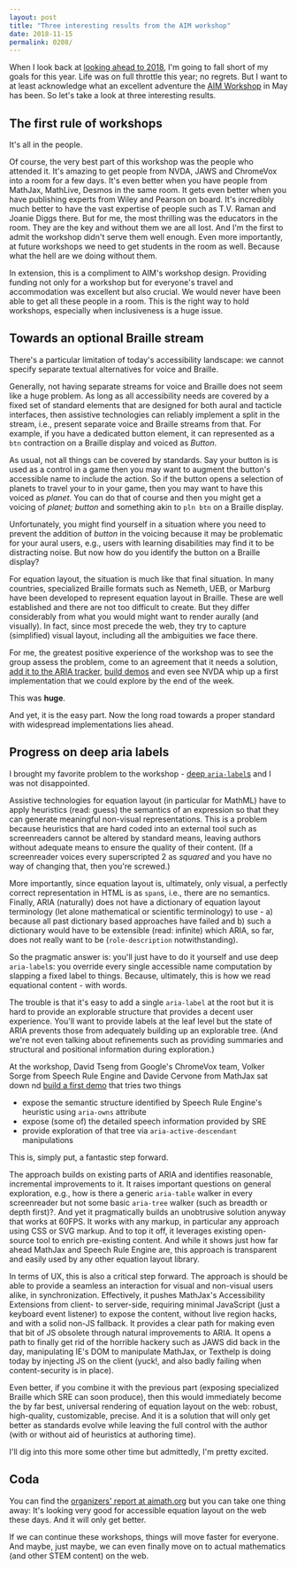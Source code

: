 ```yaml
---
layout: post
title: "Three interesting results from the AIM workshop"
date: 2018-11-15
permalink: 0208/
---
```



When I look back at [looking ahead to 2018](/0201/), I'm going to fall short of my goals for this year. Life was on full throttle this year; no regrets. But I want to at least acknowledge what an excellent adventure the [AIM Workshop](https://aimath.org/webmath) in May has been. So let's take a look at three interesting results.

## The first rule of workshops

It's all in the people.

Of course, the very best part of this workshop was the people who attended it. It's amazing to get people from NVDA, JAWS and ChromeVox into a room for a few days. It's even better when you have people from MathJax, MathLive, Desmos in the same room. It gets even better when you have publishing experts from Wiley and Pearson on board. It's incredibly much better to have the vast expertise of people such as T.V. Raman and Joanie Diggs there. But for me, the most thrilling was the educators in the room. They are the key and without them we are all lost. And I'm the first to admit the workshop didn't serve them well enough. Even more importantly, at future workshops we need to get students in the room as well. Because what the hell are we doing without them.

In extension, this is a compliment to AIM's workshop design. Providing funding not only for a workshop but for everyone's travel and accommodation was excellent but also crucial. We would never have been able to get all these people in a room. This is the right way to hold workshops, especially when inclusiveness is a huge issue.

## Towards an optional Braille stream

There's a particular limitation of today's accessibility landscape: we cannot specify separate textual alternatives for voice and Braille.

Generally, not having separate streams for voice and Braille does not seem like a huge problem. As long as all accessibility needs are covered by a fixed set of standard elements that are designed for both aural and tacticle interfaces, then assistive technologies can reliably implement a split in the stream, i.e., present separate voice and Braille streams from that. For example, if you have a dedicated button element, it can represented as a `btn` contraction on a Braille display and voiced as *Button*.

As usual, not all things can be covered by standards. Say your button is is used as a control in a game then you may want to augment the button's accessible name to include the action. So if the button opens a selection of planets to travel your to in your game, then you may want to have this voiced as *planet*. You can do that of course and then you might get a voicing of *planet; button* and something akin to `pln btn` on a Braille display.

Unfortunately, you might find yourself in a situation where you need to prevent the addition of *button* in the voicing because it may be problematic for your aural users, e.g., users with learning disabilities may find it to be distracting noise. But now how do you identify the button on a Braille display?

For equation layout, the situation is much like that final situation. In many countries, specialized Braille formats such as Nemeth, UEB, or Marburg have been developed to represent equation layout in Braille. These are well established and there are not too difficult to create. But they differ considerably from what you would might want to render aurally (and visually). In fact, since most precede the web, they try to capture (simplified) visual layout, including all the ambiguities we face there.

For me, the greatest positive experience of the workshop was to see the group assess the problem, come to an agreement that it needs a solution, [add it to the ARIA tracker](https://github.com/w3c/aria/issues/765), [build demos](https://sinabahram.github.io/aria-playground/CustomBrailleOutput.html) and even see NVDA whip up a first implementation that we could explore by the end of the week.

This was **huge**.

And yet, it is the easy part. Now the long road towards a proper standard with widespread implementations lies ahead.

## Progress on deep aria labels

I brought my favorite problem to the workshop - [deep `aria-label`s](/0192/) and I was not disappointed.

Assistive technologies for equation layout (in particular for MathML) have to apply heuristics (read: guess) the semantics of an expression so that they can generate meaningful non-visual representations. This is a problem because heuristics that are hard coded into an external tool such as screenreaders cannot be altered by standard means, leaving authors without adequate means to ensure the quality of their content. (If a screenreader voices every superscripted 2 as *squared* and you have no way of changing that, then you're screwed.)

More importantly, since equation layout is, ultimately, only visual, a perfectly correct representation in HTML is as `span`s, i.e., there are no semantics. Finally, ARIA (naturally) does not have a dictionary of equation layout terminology (let alone mathematical or scientific terminology) to use - a) because all past dictionary based approaches have failed and b) such a dictionary would have to be extensible (read: infinite) which ARIA, so far, does not really want to be (`role-description` notwithstanding).

So the pragmatic answer is: you'll just have to do it yourself and use deep `aria-label`s: you override every single accessible name computation by slapping a fixed label to things. Because, ultimately, this is how we read equational content - with words.

The trouble is that it's easy to add a single `aria-label` at the root but it is hard to provide an explorable structure that provides a decent user experience. You'll want to provide labels at the leaf level but the state of ARIA prevents those from adequately building up an explorable tree. (And we're not even talking about refinements such as providing summaries and structural and positional information during exploration.)

At the workshop, David Tseng from Google's ChromeVox team, Volker Sorge from Speech Rule Engine and Davide Cervone from MathJax sat down nd [build a first demo](https://github.com/zorkow/AIM-Workshop/tree/master/annotations) that tries two things

* expose the semantic structure identified by Speech Rule Engine's heuristic using `aria-owns` attribute
* expose (some of) the detailed speech information provided by SRE
* provide exploration of that tree via `aria-active-descendant` manipulations

This is, simply put, a fantastic step forward.

The approach builds on existing parts of ARIA and identifies reasonable, incremental improvements to it. It raises important questions on general exploration, e.g., how is there a generic `aria-table` walker in every screenreader but not some basic `aria-tree` walker (such as breadth or depth first)?. And yet it pragmatically builds an unobtrusive solution anyway that works at 60FPS. It works with any markup, in particular any approach using CSS or SVG markup. And to top it off, it leverages existing open-source tool to enrich pre-existing content. And while it shows just how far ahead MathJax and Speech Rule Engine are, this approach is transparent and easily used by any other equation layout library.

In terms of UX, this is also a critical step forward. The approach is should be able to provide a seamless an interaction for visual and non-visual users alike, in synchronization. Effectively, it pushes MathJax's Accessibility Extensions from client- to server-side, requiring minimal JavaScript (just a keyboard event listener) to expose the content, without live region hacks, and with a solid non-JS fallback. It provides a clear path for making even that bit of JS obsolete through natural improvements to ARIA. It opens a path to finally get rid of the horrible hackery such as JAWS did back in the day, manipulating IE's DOM to manipulate MathJax, or Texthelp is doing today by injecting JS on the client (yuck!, and also badly failing when content-security is in place).

Even better, if you combine it with the previous part (exposing specialized Braille which SRE can soon produce), then this would immediately become the by far best, universal rendering of equation layout on the web: robust, high-quality, customizable, precise. And it is a solution that will only get better as standards evolve while leaving the full control with the author (with or without aid of heuristics at authoring time).

I'll dig into this more some other time but admittedly, I'm pretty excited.

## Coda

You can find the [organizers' report at aimath.org](https://aimath.org/pastworkshops/webmath.html) but you can take one thing away: It's looking very good for accessible equation layout on the web these days. And it will only get better.

If we can continue these workshops, things will move faster for everyone. And maybe, just maybe, we can even finally move on to actual mathematics (and other STEM content) on the web.
